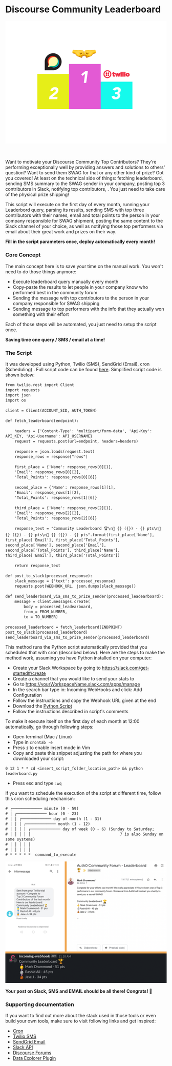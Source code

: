 # Discourse Community Leaderboard

![](/Assets/DiscourseLeaderboardCover.png)

<a href="https://www.discourse.org/"><img src="https://img.shields.io/badge/Discourse-Community-blueviolet" alt=""/></a>     <a href="https://www.discourse.org/plugins/data-explorer.html"><img src="https://img.shields.io/badge/Data-Explorer-blueviolet" alt=""/></a>   <a href="https://www.twilio.com/"><img src="https://img.shields.io/badge/Twilio-SMS-BLUEVIOLET" alt=""/></a>

Want to motivate your Discourse Community Top Contributors? They're performing exceptionally well by providing answers and solutions to others' question? Want to send them SWAG for that or any other kind of prize? Got you covered! At least on the technical side of things: fetching leaderboard, sending SMS summary to the SWAG sender in your company, posting top 3 contributors in Slack, notifying top contributors, . You just need to take care of the physical prize shipping!

This script will execute on the first day of every month, running your Leaderbord query, parsing its results, sending SMS with top three contributors with their names, email and total points to the person in your company responsible for SWAG shipment, posting the same content to the Slack channel of your choice, as well as notifying those top performers via email about their great work and prizes on their way.

**Fill in the script parameters once, deploy automatically every month!**

### Core Concept

The main concept here is to save your time on the manual work. You won't need to do those things anymore:

* Execute leaderboard query manually every month
* Copy-paste the results to let people in your company know who performed best in the community forum
* Sending the message with top contributors to the person in your company responsible for SWAG shipping
* Sending message to top performers with the info that they actually won something with their effort

Each of those steps will be automated, you just need to setup the script once.

**Saving time one query / SMS / email at a time!**

### The Script

It was developed using Python, Twilio (SMS), SendGrid (Email), cron (Scheduling) . Full script code can be found [here](https://github.com/konradsopala/discourse-community-leaderboard/blob/master/Script/leaderboard.py). Simplified script code is shown below:

```
from twilio.rest import Client
import requests
import json
import os

client = Client(ACCOUNT_SID, AUTH_TOKEN)

def fetch_leaderboard(endpoint):

	headers = {'Content-Type': 'multipart/form-data', 'Api-Key': API_KEY, 'Api-Username': API_USERNAME}
    request = requests.post(url=endpoint, headers=headers)

    response = json.loads(request.text)
    response_rows = response["rows"]

    first_place = {'Name': response_rows[0][1],
    'Email': response_rows[0][2],
    'Total_Points': response_rows[0][6]}

    second_place = {'Name': response_rows[1][1],
    'Email': response_rows[1][2],
    'Total_Points': response_rows[1][6]}

    third_place = {'Name': response_rows[2][1],
    'Email': response_rows[2][2],
    'Total_Points': response_rows[2][6]}

    response_text = "Community Leaderboard 🏆\n🥇 {} ({}) - {} pts\n🥈 {} ({}) - {} pts\n🥉 {} ({}) - {} pts".format(first_place['Name'], first_place['Email'], first_place['Total_Points'], second_place['Name'], second_place['Email'], second_place['Total_Points'], third_place['Name'], third_place['Email'], third_place['Total_Points'])

    return response_text

def post_to_slack(processed_response):
    slack_message = {'text': processed_response}
    requests.post(WEBHOOK_URL, json.dumps(slack_message))

def send_leaderboard_via_sms_to_prize_sender(processed_leadearboard):
    message = client.messages.create(
        body = processed_leadearboard,
        from_= FROM_NUMBER,
        to = TO_NUMBER)

processed_leaderboard = fetch_leaderboard(ENDPOINT)
post_to_slack(processed_leaderboard)
send_leaderboard_via_sms_to_prize_sender(processed_leaderboard)
```

This method runs the Python script automatically provided that you scheduled that with cron (described below). Here are the steps to make the method work, assuming you have Python installed on your computer:

* Create your Slack Workspace by going to https://slack.com/get-started#/create
* Create a channel that you would like to send your stats to
* Go to https://yourWorkspaceName.slack.com/apps/manage
* In the search bar type in: Incoming WebHooks and click: Add Configuration
* Follow the instructions and copy the Webhook URL given at the end
* Download the [Python Script](https://github.com/konradsopala/discourse-community-leaderboard/blob/master/Script/leaderboard.py)
* Follow the instructions described in script's comments

To make it execute itself on the first day of each month at 12:00 automatically, go through following steps:

* Open terminal (Mac / Linux)
* Type in ```crontab -e```
* Press ```i``` to enable insert mode in Vim
* Copy and paste this snippet adjusting the path for where you downloaded your script:

```
0 12 1 * * cd <insert_script_folder_location_path> && python leaderboard.py

```
* Press esc and type ```:wq```

If you want to schedule the execution of the script at different time, follow this cron scheduling mechanism:
```
# ┌───────────── minute (0 - 59)
# │ ┌───────────── hour (0 - 23)
# │ │ ┌───────────── day of month (1 - 31)
# │ │ │ ┌───────────── month (1 - 12)
# │ │ │ │ ┌───────────── day of week (0 - 6) (Sunday to Saturday;
# │ │ │ │ │                                       7 is also Sunday on some systems)
# │ │ │ │ │
# │ │ │ │ │
# * * * * *  command_to_execute
```

![](/Assets/ScriptResults.png)

**Your post on Slack, SMS and EMAIL should be all there! Congrats! 🎉**

### Supporting documentation

If you want to find out more about the stack used in those tools or even build your own tools, make sure to visit following links and get inspired:

* [Cron](https://en.wikipedia.org/wiki/Cron) <br>
* [Twilio SMS](https://www.twilio.com/docs/sms/quickstart/python) <br>
* [SendGrid Email](https://sendgrid.com/docs/for-developers/sending-email/v3-python-code-example/) <br>
* [Slack API](https://api.slack.com/) <br>
* [Discourse Forums](https://www.discourse.org/) <br>
* [Data Explorer Plugin](https://meta.discourse.org/t/data-explorer-plugin/32566) <br>
